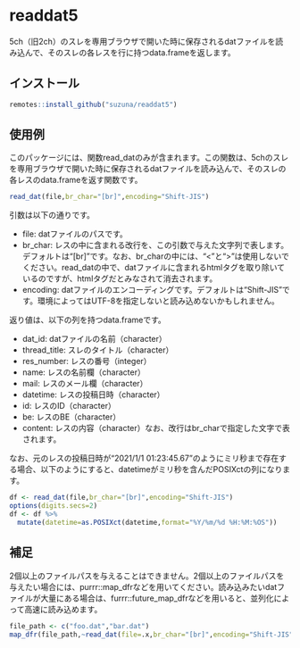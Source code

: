 
<!-- README.md is generated from README.Rmd. Please edit that file -->

# readdat5

5ch（旧2ch）のスレを専用ブラウザで開いた時に保存されるdatファイルを読み込んで、そのスレの各レスを行に持つdata.frameを返します。

<!-- badges: start -->
<!-- badges: end -->

## インストール

``` r
remotes::install_github("suzuna/readdat5")
```

## 使用例

このパッケージには、関数read\_datのみが含まれます。この関数は、5chのスレを専用ブラウザで開いた時に保存されるdatファイルを読み込んで、そのスレの各レスのdata.frameを返す関数です。

``` r
read_dat(file,br_char="[br]",encoding="Shift-JIS")
```

引数は以下の通りです。

-   file: datファイルのパスです。
-   br\_char:
    レスの中に含まれる改行を、この引数で与えた文字列で表します。デフォルトは“\[br\]”です。なお、br\_charの中には、“&lt;”と“&gt;”は使用しないでください。read\_datの中で、datファイルに含まれるhtmlタグを取り除いているのですが、htmlタグだとみなされて消去されます。
-   encoding:
    datファイルのエンコーディングです。デフォルトは“Shift-JIS”です。環境によってはUTF-8を指定しないと読み込めないかもしれません。

返り値は、以下の列を持つdata.frameです。

-   dat\_id: datファイルの名前（character）
-   thread\_title: スレのタイトル（character）
-   res\_number: レスの番号（integer）
-   name: レスの名前欄（character）
-   mail: レスのメール欄（character）
-   datetime: レスの投稿日時（character）
-   id: レスのID（character）
-   be: レスのBE（character）
-   content:
    レスの内容（character）なお、改行はbr\_charで指定した文字で表されます。

なお、元のレスの投稿日時が“2021/1/1
01:23:45.67”のようにミリ秒まで存在する場合、以下のようにすると、datetimeがミリ秒を含んだPOSIXctの列になります。

``` r
df <- read_dat(file,br_char="[br]",encoding="Shift-JIS")
options(digits.secs=2)
df <- df %>% 
  mutate(datetime=as.POSIXct(datetime,format="%Y/%m/%d %H:%M:%OS"))
```

## 補足

2個以上のファイルパスを与えることはできません。2個以上のファイルパスを与えたい場合には、purrr::map\_dfrなどを用いてください。読み込みたいdatファイルが大量にある場合は、furrr::future\_map\_dfrなどを用いると、並列化によって高速に読み込めます。

``` r
file_path <- c("foo.dat","bar.dat")
map_dfr(file_path,~read_dat(file=.x,br_char="[br]",encoding="Shift-JIS"))
```
